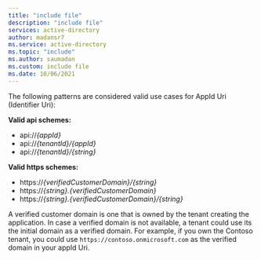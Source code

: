```yaml
---
title: "include file"
description: "include file"
services: active-directory
author: madansr7
ms.service: active-directory
ms.topic: "include"
ms.author: saumadan
ms.custom: include file
ms.date: 10/06/2021
---
```


The following patterns are considered valid use cases for AppId Uri (Identifier Uri):

**Valid api schemes:**

- api://_{appId}_ 
- api://_{tenantId}/{appId}_
- api://_{tenantId}/{string}_

**Valid https schemes:**

- https://_{verifiedCustomerDomain}/{string}_
- https://_{string}.{verifiedCustomerDomain}_
- https://_{string}.{verifiedCustomerDomain}/{string}_
  
A verified customer domain is one that is owned by the tenant creating the application. In case a verified domain is not available, a tenant could use its the initial domain as a verified domain. For example, if you own the Contoso tenant, you could use `https://contoso.onmicrosoft.com` as the verified domain in your appId Uri.

